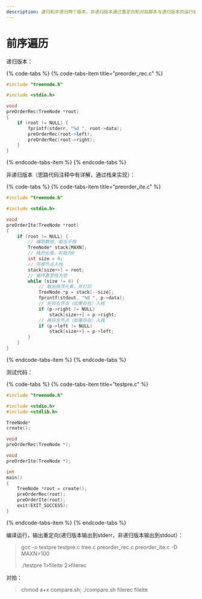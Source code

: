 ```yaml
---
description: 递归和非递归两个版本，非递归版本通过重定向和对拍脚本与递归版本的运行结果对比，得出非递归版本是正确的。之后关于二叉树的遍历都是这么做的。
---
```


# 前序遍历

递归版本：

{% code-tabs %}
{% code-tabs-item title="preorder\_rec.c" %}
```c
#include "treenode.h"

#include <stdio.h>

void
preOrderRec(TreeNode *root)
{
    if (root != NULL) {
        fprintf(stderr, "%d ", root->data);
        preOrderRec(root->left);
        preOrderRec(root->right);
    }
}
```
{% endcode-tabs-item %}
{% endcode-tabs %}

非递归版本（思路代码注释中有详解，通过栈来实现）：

{% code-tabs %}
{% code-tabs-item title="preorder\_ite.c" %}
```c
#include "treenode.h"

#include <stdio.h>

void
preOrderIte(TreeNode *root)
{
    if (root != NULL) {
        // 辅助数组，相当于栈
        TreeNode* stack[MAXN];
        // 栈的长度，初始为0
        int size = 0;
        // 将根节点入栈
        stack[size++] = root;
        // 循环直至栈为空
        while (size != 0) {
            // 取出栈顶元素，并打印
            TreeNode *p = stack[--size];
            fprintf(stdout, "%d ", p->data);
            // 先将右节点（如果存在）入栈
            if (p->right != NULL)
                stack[size++] = p->right;
            // 再将左节点（如果存在）入栈
            if (p->left != NULL)
                stack[size++] = p->left;
        }
    }
}
```
{% endcode-tabs-item %}
{% endcode-tabs %}

测试代码：

{% code-tabs %}
{% code-tabs-item title="testpre.c" %}
```c
#include "treenode.h"

#include <stdio.h>
#include <stdlib.h>

TreeNode*
create();

void
preOrderRec(TreeNode *);

void
preOrderIte(TreeNode *);

int
main()
{
    TreeNode *root = create();
    preOrderRec(root);
    preOrderIte(root);
    exit(EXIT_SUCCESS);
}
```
{% endcode-tabs-item %}
{% endcode-tabs %}

编译运行，输出重定向\(递归版本输出到stderr，非递归版本输出到stdout）：

> gcc -o testpre testpre.c tree.c preorder\_rec.c preorder\_ite.c -D MAXN=100
>
> ./testpre 1&gt;fileite 2&gt;filerec

对拍：

> chmod a+x compare.sh; ./compare.sh filerec fileite

